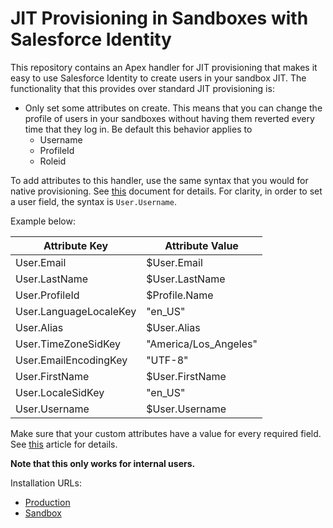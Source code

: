 # JIT Provisioning in Sandboxes with Salesforce Identity

This repository contains an Apex handler for JIT provisioning that makes it easy to use Salesforce Identity to create users in your sandbox JIT. The functionality that this provides over standard JIT provisioning is:

- Only set some attributes on create. This means that you can change the profile of users in your sandboxes without having them reverted every time that they log in. Be default this behavior applies to
  - Username
  - ProfileId
  - Roleid

To add attributes to this handler, use the same syntax that you would for native provisioning. See [this](https://help.salesforce.com/s/articleView?id=sf.sso_jit_requirements.htm&type=5) document for details. For clarity, in order to set a user field, the syntax is `User.Username`.

Example below:

| Attribute Key          | Attribute Value       |
| ---------------------- | --------------------- |
| User.Email             | $User.Email           |
| User.LastName          | $User.LastName        |
| User.ProfileId         | $Profile.Name         |
| User.LanguageLocaleKey | "en_US"               |
| User.Alias             | $User.Alias           |
| User.TimeZoneSidKey    | "America/Los_Angeles" |
| User.EmailEncodingKey  | "UTF-8"               |
| User.FirstName         | $User.FirstName       |
| User.LocaleSidKey      | "en_US"               |
| User.Username          | $User.Username        |

Make sure that your custom attributes have a value for every required field. See [this](https://help.salesforce.com/s/articleView?id=000327115&type=1) article for details.

**Note that this only works for internal users.**

Installation URLs:

- [Production](https://login.salesforce.com/packaging/installPackage.apexp?p0=04t8b000001RvnhAAC)
- [Sandbox](https://test.salesforce.com/packaging/installPackage.apexp?p0=04t8b000001RvnhAAC)
